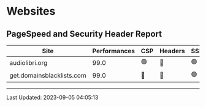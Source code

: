# Websites
## PageSpeed and Security Header Report
| Site | Performances | CSP | Headers | SSL | Expiration | CDN |
|------|-----------------|--------------------------|------------------|-----|--------|-----|
| audiolibri.org | 99.0 | 🟢 | 🔴 | 🟢 | 🟢 | 🟢 |
| get.domainsblacklists.com | 99.0 | 🔴 | 🔴 | 🟢 | 🟢 | 🟢 |

---
Last Updated: 2023-09-05 04:05:13
